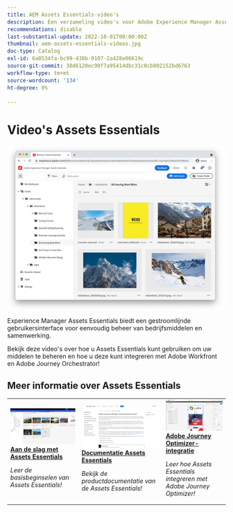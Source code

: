 ```yaml
---
title: AEM Assets Essentials-video's
description: Een verzameling video's voor Adobe Experience Manager Assets Essentials
recommendations: disable
last-substantial-update: 2022-10-01T00:00:00Z
thumbnail: aem-assets-essentials-videos.jpg
doc-type: Catalog
exl-id: 6a8534fa-bc99-438b-9107-2a428e06619c
source-git-commit: 30d6120ec99f7a95414dbc31c0cb002152bd6763
workflow-type: tm+mt
source-wordcount: '134'
ht-degree: 0%

---
```


# Video&#39;s Assets Essentials

![Assets Essentials](./assets/overview/hero.png)

Experience Manager Assets Essentials biedt een gestroomlijnde gebruikersinterface voor eenvoudig beheer van bedrijfsmiddelen en samenwerking.

Bekijk deze video&#39;s over hoe u Assets Essentials kunt gebruiken om uw middelen te beheren en hoe u deze kunt integreren met Adobe Workfront en Adobe Journey Orchestrator!

## Meer informatie over Assets Essentials

<table>
<td>
   <a href="./basics/managing.md">
   <img alt="Aan de slag met Assets Essentials" src="./assets/overview/getting-started.png" />
   </a>
   <div>
      <a href="./basics/managing.md">
      <strong>Aan de slag met Assets Essentials</strong>
      </a>
   </div>
   <p>
      <em>Leer de basisbeginselen van Assets Essentials!</em>
   </p>
</td>
<td>
   <a href="https://experienceleague.adobe.com/docs/experience-manager-assets-essentials/help/introduction.html">
   <img alt="" src="./assets/overview/assets-essentials-docs.png"/>
   </a>
   <div>
      <a href="https://experienceleague.adobe.com/docs/experience-manager-assets-essentials/help/introduction.html">
      <strong>Documentatie Assets Essentials</strong>
      </a>
   </div>
   <p>
      <em>Bekijk de productdocumentatie van de Assets Essentials!</em>
   <p>
</td>
<td>
   <a href="https://experienceleague.adobe.com/docs/journey-optimizer-learn/tutorials/create-messages/create-email-content-with-the-message-editor.html">
   <img alt="Adobe Journey Optimizer" src="./assets/overview/adobe-journey-optimizer.png" />
   </a>
   <div>
      <a href="https://experienceleague.adobe.com/docs/journey-optimizer-learn/tutorials/create-messages/create-email-content-with-the-message-editor.html">
      <strong>Adobe Journey Optimizer-integratie</strong>
      </a>
   </div>
   <p>
      <em>Leer hoe Assets Essentials integreren met Adobe Journey Optimizer!</em>
   <p>
</td>
</table>
